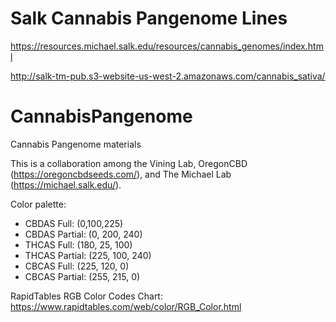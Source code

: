 # Salk Cannabis Pangenome Lines


https://resources.michael.salk.edu/resources/cannabis_genomes/index.html


http://salk-tm-pub.s3-website-us-west-2.amazonaws.com/cannabis_sativa/


# CannabisPangenome

Cannabis Pangenome materials

This is a collaboration among the Vining Lab, OregonCBD (https://oregoncbdseeds.com/), and The Michael Lab (https://michael.salk.edu/).


Color palette:

- CBDAS Full:        (0,100,225)
- CBDAS Partial:   (0, 200, 240)
- THCAS Full:        (180, 25, 100)
- THCAS Partial:   (225, 100, 240)
- CBCAS Full:        (225, 120, 0)
- CBCAS Partial:   (255, 215, 0)


RapidTables RGB Color Codes Chart:
https://www.rapidtables.com/web/color/RGB_Color.html


